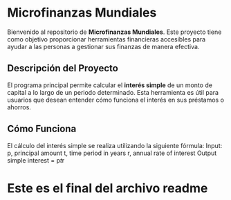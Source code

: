 # Microfinanzas Mundiales

Bienvenido al repositorio de **Microfinanzas Mundiales**. Este proyecto tiene como objetivo proporcionar herramientas financieras accesibles para ayudar a las personas a gestionar sus finanzas de manera efectiva.

## Descripción del Proyecto

El programa principal permite calcular el **interés simple** de un monto de capital a lo largo de un periodo determinado. Esta herramienta es útil para usuarios que desean entender cómo funciona el interés en sus préstamos o ahorros.

## Cómo Funciona

El cálculo del interés simple se realiza utilizando la siguiente fórmula:
    Input:
       p, principal amount
       t, time period in years
       r, annual rate of interest
    Output
       simple interest = p*t*r
# Este es el final del archivo readme
